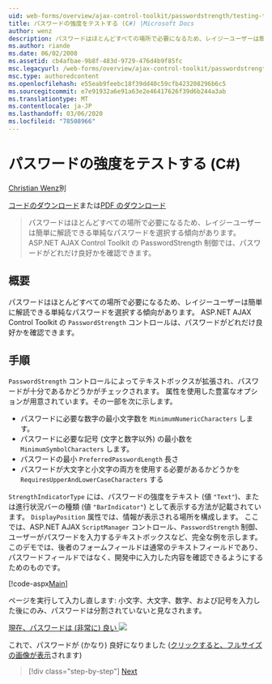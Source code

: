 ```yaml
---
uid: web-forms/overview/ajax-control-toolkit/passwordstrength/testing-the-strength-of-a-password-cs
title: パスワードの強度をテストする (C#) |Microsoft Docs
author: wenz
description: パスワードはほとんどすべての場所で必要になるため、レイジーユーザーは簡単に解読できる単純なパスワードを選択する傾向があります。 ASP の PasswordStrength 制御。N...
ms.author: riande
ms.date: 06/02/2008
ms.assetid: cb4afbae-9b8f-483d-9729-476d4b9f85fc
msc.legacyurl: /web-forms/overview/ajax-control-toolkit/passwordstrength/testing-the-strength-of-a-password-cs
msc.type: authoredcontent
ms.openlocfilehash: e55eab9feebc18f39dd40c59cfb423208296b6c5
ms.sourcegitcommit: e7e91932a6e91a63e2e46417626f39d6b244a3ab
ms.translationtype: MT
ms.contentlocale: ja-JP
ms.lasthandoff: 03/06/2020
ms.locfileid: "78508966"
---
```

# <a name="testing-the-strength-of-a-password-c"></a>パスワードの強度をテストする (C#)

[Christian Wenz](https://github.com/wenz)別

[コードのダウンロード](https://download.microsoft.com/download/9/3/f/93f8daea-bebd-4821-833b-95205389c7d0/PasswordStrength0.cs.zip)または[PDF のダウンロード](https://download.microsoft.com/download/2/d/c/2dc10e34-6983-41d4-9c08-f78f5387d32b/passwordstrength0CS.pdf)

> パスワードはほとんどすべての場所で必要になるため、レイジーユーザーは簡単に解読できる単純なパスワードを選択する傾向があります。 ASP.NET AJAX Control Toolkit の PasswordStrength 制御では、パスワードがどれだけ良好かを確認できます。

## <a name="overview"></a>概要

パスワードはほとんどすべての場所で必要になるため、レイジーユーザーは簡単に解読できる単純なパスワードを選択する傾向があります。 ASP.NET AJAX Control Toolkit の `PasswordStrength` コントロールは、パスワードがどれだけ良好かを確認できます。

## <a name="steps"></a>手順

`PasswordStrength` コントロールによってテキストボックスが拡張され、パスワードが十分であるかどうかがチェックされます。 属性を使用した豊富なオプションが用意されています。その一部を次に示します。

- パスワードに必要な数字の最小文字数を `MinimumNumericCharacters` します。
- パスワードに必要な記号 (文字と数字以外) の最小数を `MinimumSymbolCharacters` します。
- パスワードの最小 `PreferredPasswordLength` 長さ
- パスワードが大文字と小文字の両方を使用する必要があるかどうかを `RequiresUpperAndLowerCaseCharacters` する

`StrengthIndicatorType` には、パスワードの強度をテキスト (値 `"Text"`)、または進行状況バーの種類 (値 `"BarIndicator"`) として表示する方法が記載されています。 `DisplayPosition` 属性では、情報が表示される場所を構成します。 ここでは、ASP.NET AJAX `ScriptManager` コントロール、`PasswordStrength` 制御、ユーザーがパスワードを入力するテキストボックスなど、完全な例を示します。 このデモでは、後者のフォームフィールドは通常のテキストフィールドであり、パスワードフィールドではなく、開発中に入力した内容を確認できるようにするためのものです。

[!code-aspx[Main](testing-the-strength-of-a-password-cs/samples/sample1.aspx)]

ページを実行して入力し直します: 小文字、大文字、数字、および記号を入力した後にのみ、パスワードは分割されていないと見なされます。

[現在、パスワードは (非常に) 良い ![](testing-the-strength-of-a-password-cs/_static/image2.png)](testing-the-strength-of-a-password-cs/_static/image1.png)

これで、パスワードが (かなり) 良好になりました ([クリックすると、フルサイズの画像が表示](testing-the-strength-of-a-password-cs/_static/image3.png)されます)

> [!div class="step-by-step"]
> [Next](testing-the-strength-of-a-password-vb.md)
